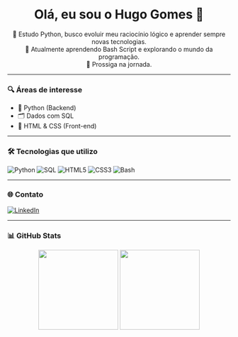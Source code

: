 <h1 align="center">Olá, eu sou o Hugo Gomes 👋</h1>

<p align="center">🧠 Estudo Python, busco evoluir meu raciocínio lógico e aprender sempre novas tecnologias.<br>
🌱 Atualmente aprendendo Bash Script e explorando o mundo da programação.<br>
🚀 Prossiga na jornada.</p>

---

### 🔍 Áreas de interesse

- 🐍 Python (Backend)
- 🗂️ Dados com SQL
- 🎨 HTML & CSS (Front-end)

---

### 🛠️ Tecnologias que utilizo

![Python](https://img.shields.io/badge/Python-3776AB?style=for-the-badge&logo=python&logoColor=white)
![SQL](https://img.shields.io/badge/SQL-336791?style=for-the-badge&logo=postgresql&logoColor=white)
![HTML5](https://img.shields.io/badge/HTML5-E34F26?style=for-the-badge&logo=html5&logoColor=white)
![CSS3](https://img.shields.io/badge/CSS3-1572B6?style=for-the-badge&logo=css3&logoColor=white)
![Bash](https://img.shields.io/badge/Bash-4EAA25?style=for-the-badge&logo=gnubash&logoColor=white)

---

### 🌐 Contato

[![LinkedIn](https://img.shields.io/badge/LinkedIn-0077B5?style=for-the-badge&logo=linkedin&logoColor=white)](https://www.linkedin.com/in/hugo-gomes-966a62282/)

---

### 📊 GitHub Stats

<div align="center">
  <img height="180em" src="https://github-readme-stats.vercel.app/api?username=HugoGomes12&show_icons=true&theme=tokyonight&count_private=true"/>
  <img height="180em" src="https://github-readme-stats.vercel.app/api/top-langs/?username=HugoGomes12&layout=compact&theme=tokyonight"/>
</div>
